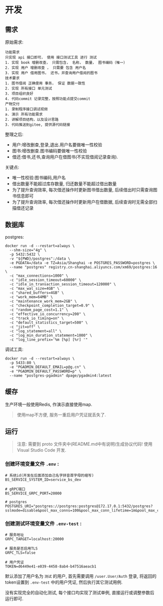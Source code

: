 # 开发

## 需求

原始需求:

```
功能需求
只实现 api 接口即可， 使用 接口测试工具 进行 测试
1. 实现 book 增删改查， 只需包含， 名称， 数量， 图书编码（唯一）
2. 实现 用户 增删改查 ， 只需要 包含 用户名
3. 实现 用户 借用图书， 还书，并查询用户借阅的图书
技术要求
1. 图书借阅 正确使用 事务， 保证 数据一致性
2. 实现 所有接口 单元测试
3. 项目组织良好
4. 代码commit 记录完整，按照功能点提交commit
产物交付
1. 录制程序接口调试视频
a. 演示 所有功能需求
2. 讲解项目结构，以及设计思路
3. 代码推送到gitee, 提供源代码链接
```

整理之后:

* 用户:增改删查,登录,退出.用户名要做唯一性校验
* 图书:增改删查.图书编码要做唯一性校验
* 借还:借书,还书,查询用户在借图书(不实现借阅记录查询).

关键点:

* 唯一性校验:图书编码,用户名
* 借出数量不能超过库存数量, 归还数量不能超过借出数量
* 为了提升查询效率, 每次借还操作时更新图书借出数量, 后续借出时只需查询图书信息即可
* 为了提升查询效率, 每次借还操作时更新用户在借数据, 后续查询时无需全部扫描借还记录

## 数据库

postgres:

```
docker run -d --restart=always \
  --shm-size="4g" \
  -p 5432:5432 \
  -v "${PWD}/postgres":/data \
  -e PGDATA=/data -e TZ=Asia/Shanghai -e POSTGRES_PASSWORD=postgres \
  --name "postgres" registry.cn-shanghai.aliyuncs.com/xm69/postgres:16 \
  -c "max_connections=1000" \
  -c "idle_session_timeout=60000" \
  -c "idle_in_transaction_session_timeout=120000" \
  -c "max_wal_size=4GB" \
  -c "shared_buffers=4GB" \
  -c "work_mem=64MB" \
  -c "maintenance_work_mem=2GB" \
  -c "checkpoint_completion_target=0.9" \
  -c "random_page_cost=1.1" \
  -c "effective_io_concurrency=200" \
  -c "track_io_timing=on" \
  -c "default_statistics_target=500" \
  -c "jit=off" \
  -c "log_statement=all" \
  -c "log_min_duration_statement=1000" \
  -c "log_line_prefix='%m [%p] [%r] '"
```

调试工具:

```
docker run -d --restart=always \
  -p 5433:80 \
  -e "PGADMIN_DEFAULT_EMAIL=p@g.cn" \
  -e "PGADMIN_DEFAULT_PASSWORD=p" \
  --name "postgres-pgadmin" dpage/pgadmin4:latest
```

## 缓存

生产环境一般使用Redis, 作演示直接使用map.

> 使用map不方便, 服务一重启用户凭证就丢失了.

## 运行

> 注意: 需要到 proto 文件夹中(README.md中有说明)生成协议代码! 使用 Visual Studio Code 开发.

### 创建环境变量文件 `.env` :

```
# 系统id(开发在后面添加自己名字拼音首字母的缩写)
BS_SERVICE_SYSTEM_ID=service_bs_dev

# gRPC端口
BS_SERVICE_GRPC_PORT=20000

# postgres
POSTGRES_URI="postgres://postgres:postgres@172.17.0.1:5432/postgres?sslmode=disable&pool_max_conns=100&pool_max_conn_lifetime=1m&pool_max_conn_idle_time=1m&application_name=service_bs"
```

### 创建测试环境变量文件 `.env-test` :

```
# 服务地址
GRPC_TARGET=localhost:20000

# 服务是否启用TLS
GRPC_TLS=false

# 用户凭证
TOKEN=d6449e41-e039-4458-8ab4-b47516aeacb1
```

默认添加了用户名为 `测试` 的用户, 首先需要调用 `/user.User/Auth` 登录, 将返回的token设置到 `.env-test` 中的用户凭证, 然后执行其它测试用例.

没有实现完全的自动化测试, 每个接口均实现了测试单例, 直接运行或调整参数后运行即可.

